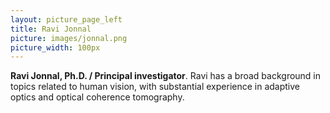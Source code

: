 ```yaml
---
layout: picture_page_left
title: Ravi Jonnal
picture: images/jonnal.png
picture_width: 100px
---
```


**Ravi Jonnal, Ph.D. / Principal investigator**. Ravi has a broad background in topics related to human vision, with substantial experience in adaptive optics and optical coherence tomography.

